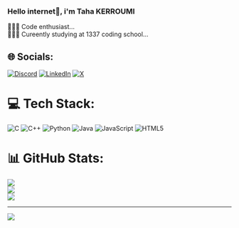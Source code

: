 ### Hello internet👋, i'm Taha KERROUMI


👩🏻‍💻 Code enthusiast...<br/>
👩🏻‍🎓 Cureently studying at 1337 coding school...<br/>


## 🌐 Socials:
[![Discord](https://img.shields.io/badge/Discord-%237289DA.svg?logo=discord&logoColor=white)](https://discord.gg/ta7ino) [![LinkedIn](https://img.shields.io/badge/LinkedIn-%230077B5.svg?logo=linkedin&logoColor=white)](https://linkedin.com/in/taha-kerroumi-5a6a022ba) [![X](https://img.shields.io/badge/X-black.svg?logo=X&logoColor=white)](https://x.com/tahakerroumi) 

# 💻 Tech Stack:
![C](https://img.shields.io/badge/c-%2300599C.svg?style=for-the-badge&logo=c&logoColor=white) ![C++](https://img.shields.io/badge/c++-%2300599C.svg?style=for-the-badge&logo=c%2B%2B&logoColor=white) ![Python](https://img.shields.io/badge/python-3670A0?style=for-the-badge&logo=python&logoColor=ffdd54) ![Java](https://img.shields.io/badge/java-%23ED8B00.svg?style=for-the-badge&logo=openjdk&logoColor=white) ![JavaScript](https://img.shields.io/badge/javascript-%23323330.svg?style=for-the-badge&logo=javascript&logoColor=%23F7DF1E) ![HTML5](https://img.shields.io/badge/html5-%23E34F26.svg?style=for-the-badge&logo=html5&logoColor=white)
# 📊 GitHub Stats:
![](https://github-readme-stats.vercel.app/api?username=tahakerroumi&theme=dark&hide_border=false&include_all_commits=true&count_private=true)<br/>
![](https://github-readme-streak-stats.herokuapp.com/?user=tahakerroumi&theme=dark&hide_border=false)<br/>
![](https://github-readme-stats.vercel.app/api/top-langs/?username=tahakerroumi&theme=dark&hide_border=false&include_all_commits=true&count_private=true&layout=compact)

---
[![](https://visitcount.itsvg.in/api?id=tahakerroumi&icon=0&color=0)](https://visitcount.itsvg.in)

<!-- Proudly created with GPRM ( https://gprm.itsvg.in ) -->
